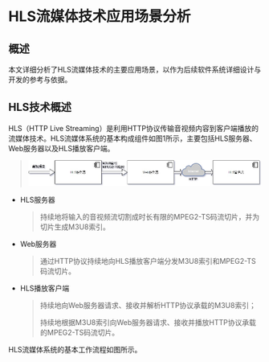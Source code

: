 HLS流媒体技术应用场景分析
=====================
概述
---------------------
本文详细分析了HLS流媒体技术的主要应用场景，以作为后续软件系统详细设计与开发的参考与依据。

HLS技术概述
---------------------
HLS（HTTP Live Streaming）是利用HTTP协议传输音视频内容到客户端播放的流媒体技术。HLS流媒体系统的基本构成组件如图1所示，主要包括HLS服务器、Web服务器以及HLS播放客户端。
> ![Alt 图1](./HLS.jpg)

- HLS服务器
  > 持续地将输入的音视频流切割成时长有限的MPEG2-TS码流切片，并为切片生成M3U8索引。

- Web服务器
  > 通过HTTP协议持续地向HLS播放客户端分发M3U8索引和MPEG2-TS码流切片。

- HLS播放客户端
  > 持续地向Web服务器请求、接收并解析HTTP协议承载的M3U8索引；
  >
  > 持续地根据M3U8索引向Web服务器请求、接收并播放HTTP协议承载的MPEG2-TS码流切片。

HLS流媒体系统的基本工作流程如图所示。
